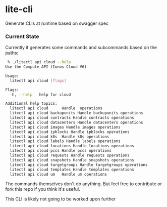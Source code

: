 # lite-cli
Generate CLIs at runtime based on swagger spec

### Current State

Currently it generates some commands and subcommands based on the paths:

```bash
 % ./litectl api cloud --help
Use the Compute API (Ionos Cloud V6)

Usage:
  litectl api cloud [flags]

Flags:
  -h, --help   help for cloud

Additional help topics:
  litectl api cloud      Handle  operations
  litectl api cloud backupunits Handle backupunits operations
  litectl api cloud contracts Handle contracts operations
  litectl api cloud datacenters Handle datacenters operations
  litectl api cloud images Handle images operations
  litectl api cloud ipblocks Handle ipblocks operations
  litectl api cloud k8s  Handle k8s operations
  litectl api cloud labels Handle labels operations
  litectl api cloud locations Handle locations operations
  litectl api cloud pccs Handle pccs operations
  litectl api cloud requests Handle requests operations
  litectl api cloud snapshots Handle snapshots operations
  litectl api cloud targetgroups Handle targetgroups operations
  litectl api cloud templates Handle templates operations
  litectl api cloud um   Handle um operations
```

The commands themselves don't do anything. But feel free to contribute or fork this repo if you think it's useful.

This CLI is likely not going to be worked upon further
